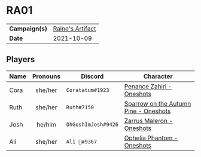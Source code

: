 # RA01

|||
| --- | --- |
| **Campaign(s)** | [Raine's Artifact](../../campaigns/O2-raines-artifact.md) | session.3
| **Date** | 2021-10-09 |

## Players

| Name | Pronouns | Discord | Character |
| --- |:---:| --- | --- |
| Cora | she/her | `Coratatum#1923` | [Penance Zahiri - Oneshots](../../characters/non-astarus/os-penance-zahiri.md) |
| Ruth | she/her | `Ruth#7150` | [Sparrow on the Autumn Pine - Oneshots](../../characters/non-astarus/os-sparrow-on-the-autumn-pine.md) |
| Josh | he/him | `OhGoshImJosh#9426` | [Zarrus Maleron - Oneshots](../../characters/non-astarus/os-zarrus-maleron.md) |
| Ali | she/her | `Ali 🦧#9367` | [Ophelia Phantom - Oneshots](../../characters/non-astarus/os-ophelia-phantom.md) |
